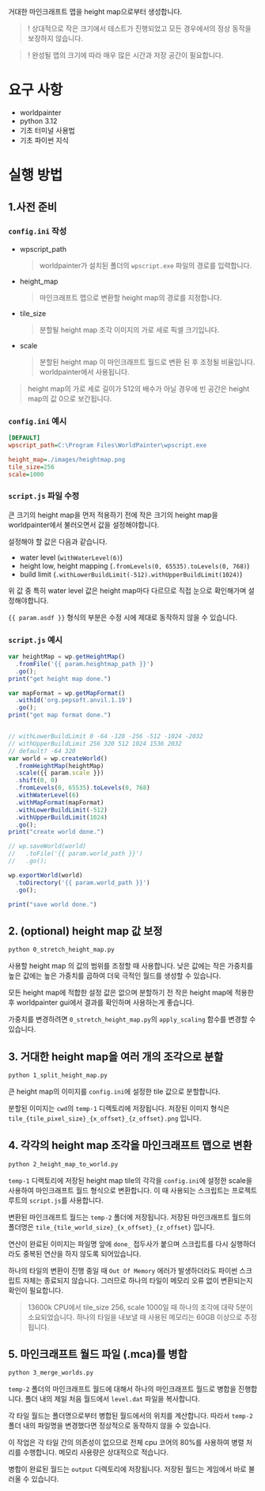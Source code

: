 거대한 마인크래프트 맵을 height map으로부터 생성합니다.

> ! 상대적으로 작은 크기에서 테스트가 진행되었고 모든 경우에서의 정상 동작을 보장하지 않습니다.

> ! 완성될 맵의 크기에 따라 매우 많은 시간과 저장 공간이 필요합니다.

# 요구 사항

- worldpainter
- python 3.12
- 기초 터미널 사용법
- 기초 파이썬 지식

# 실행 방법

## 1.사전 준비

### `config.ini` 작성

- wpscript_path

  > worldpainter가 설치된 폴더의 `wpscript.exe` 파일의 경로를 입력합니다.

- height_map

  > 마인크래프트 맵으로 변환할 height map의 경로를 지정합니다.

- tile_size

  > 분할될 height map 조각 이미지의 가로 세로 픽셀 크기입니다.

- scale
  > 분할된 height map 이 마인크래프트 월드로 변환 된 후 조정될 비율입니다. worldpainter에서 사용됩니다.

> height map의 가로 세로 길이가 512의 배수가 아닐 경우에 빈 공간은 height map의 값 0으로 보간됩니다.

### `config.ini` 예시

```ini
[DEFAULT]
wpscript_path=C:\Program Files\WorldPainter\wpscript.exe

height_map=./images/heightmap.png
tile_size=256
scale=1000
```

### `script.js` 파일 수정

큰 크기의 height map을 먼저 적용하기 전에 작은 크기의 height map을 worldpainter에서 불러오면서 값을 설정해야합니다.

설정해야 할 값은 다음과 같습니다.

- water level (`withWaterLevel(6)`)
- height low, height mapping (`.fromLevels(0, 65535).toLevels(0, 768)`)
- build limit (`.withLowerBuildLimit(-512).withUpperBuildLimit(1024)`)

위 값 중 특히 water level 값은 height map마다 다르므로 직접 눈으로 확인해가며 설정해야합니다.

`{{ param.asdf }}` 형식의 부분은 수정 시에 제대로 동작하지 않을 수 있습니다.

### `script.js` 예시

```javascript
var heightMap = wp.getHeightMap()
  .fromFile('{{ param.heightmap_path }}')
  .go();
print("get height map done.")

var mapFormat = wp.getMapFormat()
  .withId('org.pepsoft.anvil.1.19')
  .go();
print("get map format done.")


// withLowerBuildLimit 0 -64 -128 -256 -512 -1024 -2032
// withUpperBuildLimit 256 320 512 1024 1536 2032
// default? -64 320
var world = wp.createWorld()
  .fromHeightMap(heightMap)
  .scale({{ param.scale }})
  .shift(0, 0)
  .fromLevels(0, 65535).toLevels(0, 768)
  .withWaterLevel(6)
  .withMapFormat(mapFormat)
  .withLowerBuildLimit(-512)
  .withUpperBuildLimit(1024)
  .go();
print("create world done.")

// wp.saveWorld(world)
//   .toFile('{{ param.world_path }}')
//   .go();

wp.exportWorld(world)
  .toDirectory('{{ param.world_path }}')
  .go();

print("save world done.")
```

## 2. (optional) height map 값 보정

```bash
python 0_stretch_height_map.py
```

사용할 height map 의 값의 범위를 조정할 때 사용합니다. 낮은 값에는 작은 가중치를 높은 값에는 높은 가중치를 곱하여 더욱 극적인 월드를 생성할 수 있습니다.

모든 height map에 적합한 설정 값은 없으며 분할하기 전 작은 height map에 적용한 후 worldpainter gui에서 결과를 확인하며 사용하는게 좋습니다.

가중치를 변경하려면 `0_stretch_height_map.py`의 `apply_scaling` 함수를 변경할 수 있습니다.

## 3. 거대한 height map을 여러 개의 조각으로 분할

```bash
python 1_split_height_map.py
```

큰 height map의 이미지를 `config.ini`에 설정한 tile 값으로 분할합니다.

분할된 이미지는 `cwd`의 `temp-1` 디렉토리에 저장됩니다. 저장된 이미지 형식은 `tile_{tile_pixel_size}_{x_offset}_{z_offset}.png` 입니다.

## 4. 각각의 height map 조각을 마인크래프트 맵으로 변환

```bash
python 2_height_map_to_world.py
```

`temp-1` 디렉토리에 저장된 height map tile의 각각을 `config.ini`에 설정한 scale을 사용하여 마인크래프트 월드 형식으로 변환합니다. 이 때 사용되는 스크립트는 프로젝트 루트의 `script.js`를 사용합니다.

변환된 마인크래프트 월드는 `temp-2` 폴더에 저장됩니다. 저장된 마인크래프트 월드의 폴더명은 `tile_{tile_world_size}_{x_offset}_{z_offset}` 입니다.

연산이 완료된 이미지는 파일명 앞에 `done_` 접두사가 붙으며 스크립트를 다시 실행하더라도 중복된 연산을 하지 않도록 되어있습니다.

하나의 타일의 변환이 진행 중일 때 `Out Of Memory` 에러가 발생하더라도 파이썬 스크립트 자체는 종료되지 않습니다. 그러므로 하나의 타일이 메모리 오류 없이 변환되는지 확인이 필요합니다.

> 13600k CPU에서 tile_size 256, scale 1000일 때 하나의 조각에 대략 5분이 소요되었습니다.
> 하나의 타일을 내보낼 때 사용된 메모리는 60GB 이상으로 추정됩니다.

## 5. 마인크래프트 월드 파일 (.mca)를 병합

```bash
python 3_merge_worlds.py
```

`temp-2` 폴더의 마인크래프트 월드에 대해서 하나의 마인크래프트 월드로 병합을 진행합니다. 폴더 내의 제일 처음 월드에서 `level.dat` 파일을 복사합니다.

각 타일 월드는 폴더명으로부터 병합된 월드에서의 위치를 계산합니다. 따라서 `temp-2` 폴더 내의 파일명을 변경했다면 정상적으로 동작하지 않을 수 있습니다.

이 작업은 각 타일 간의 의존성이 없으므로 전체 cpu 코어의 80%를 사용하여 병렬 처리를 수행합니다. 메모리 사용량은 상대적으로 적습니다.

병합이 완료된 월드는 `output` 디렉토리에 저장됩니다. 저장된 월드는 게임에서 바로 불러올 수 있습니다.
